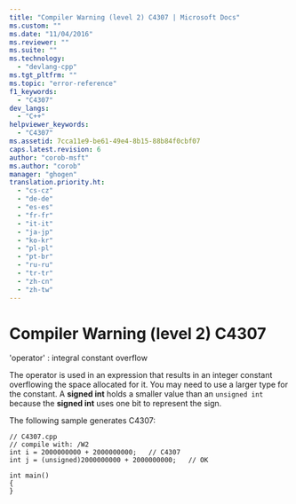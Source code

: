 ```yaml
---
title: "Compiler Warning (level 2) C4307 | Microsoft Docs"
ms.custom: ""
ms.date: "11/04/2016"
ms.reviewer: ""
ms.suite: ""
ms.technology: 
  - "devlang-cpp"
ms.tgt_pltfrm: ""
ms.topic: "error-reference"
f1_keywords: 
  - "C4307"
dev_langs: 
  - "C++"
helpviewer_keywords: 
  - "C4307"
ms.assetid: 7cca11e9-be61-49e4-8b15-88b84f0cbf07
caps.latest.revision: 6
author: "corob-msft"
ms.author: "corob"
manager: "ghogen"
translation.priority.ht: 
  - "cs-cz"
  - "de-de"
  - "es-es"
  - "fr-fr"
  - "it-it"
  - "ja-jp"
  - "ko-kr"
  - "pl-pl"
  - "pt-br"
  - "ru-ru"
  - "tr-tr"
  - "zh-cn"
  - "zh-tw"
---
```

# Compiler Warning (level 2) C4307
'operator' : integral constant overflow  
  
 The operator is used in an expression that results in an integer constant overflowing the space allocated for it. You may need to use a larger type for the constant. A **signed int** holds a smaller value than an `unsigned int` because the **signed int** uses one bit to represent the sign.  
  
 The following sample generates C4307:  
  
```  
// C4307.cpp  
// compile with: /W2  
int i = 2000000000 + 2000000000;   // C4307  
int j = (unsigned)2000000000 + 2000000000;   // OK  
  
int main()  
{  
}  
```